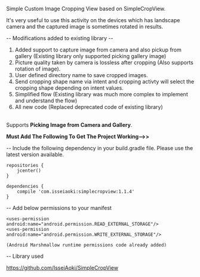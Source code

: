 Simple Custom Image Cropping View based on SimpleCropView.

It's very useful to use this activity on the devices which has landscape camera and the captured image is sometimes rotated in results.

-- Modifications added to existing library --</br>
1. Added support to capture image from camera and also pickup from gallery (Existing library only supported picking gallery image)</br>
2. Picture quality taken by camera is lossless after cropping (Also supports rotation of image).</br>
3. User defined directory name to save cropped images.</br>
4. Send cropping shape name via intent and cropping activty will select the cropping shape depending on intent values.</br>
5. Simplified flow (Existing library was much more complex to implement and understand the flow)</br>
6. All new code (Replaced deprecated code of existing library)</br></br>

Supports **Picking Image from Camera and Gallery**.

**Must Add The Following To Get The Project Working-->>**

-- Include the following dependency in your build.gradle file. Please use the latest version available.

    repositories { 
        jcenter() 
    }

    dependencies { 
        compile 'com.isseiaoki:simplecropview:1.1.4' 
    }

-- Add below permissions to your manifest

    <uses-permission android:name="android.permission.READ_EXTERNAL_STORAGE"/>
    <uses-permission android:name="android.permission.WRITE_EXTERNAL_STORAGE"/>
    
    (Android Marshmallow runtime permissions code already added)
    
-- Library used 
    
   https://github.com/IsseiAoki/SimpleCropView
    
